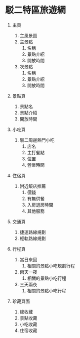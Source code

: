 # 駁二特區旅遊網

1. 主頁
    1. 主風景圖
    2. 主景點
       1. 名稱
       2. 景點介紹
       3. 開放時間
    3. 次景點
       1. 名稱
       2. 景點介紹
       3. 開放時間

2. 景點頁
   1. 景點名
   2. 景點介紹
   3. 開放時間

3. 小吃頁
   1. 駁二周邊熱門小吃
      1. 店名
      2. 主打餐點
      3. 位置
      4. 營業時間 

4. 住宿頁
   1. 附近飯店推薦
      1. 價錢
      2. 有無供餐
      3. 入房退房時間
      4. 其他服務

5. 交通頁
   1. 捷運路線規劃
   2. 輕軌路線規劃

6. 行程頁
   1. 當日來回
      1. 相關的景點小吃規劃行程
   2. 兩天一夜
      1. 相關的景點小吃行程
   3. 三天兩夜
      1. 相關的景點小吃行程

7. 珍藏頁面
   1. 總收藏
   2. 景點收藏
   3. 小吃收藏
   4. 住宿收藏